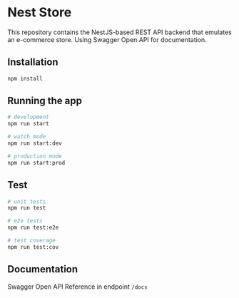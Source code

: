# Nest Store

This repository contains the NestJS-based REST API backend that emulates an e-commerce store. Using Swagger Open API for documentation.

## Installation

```bash
npm install
```

## Running the app

```bash
# development
npm run start

# watch mode
npm run start:dev

# production mode
npm run start:prod
```

## Test

```bash
# unit tests
npm run test

# e2e tests
npm run test:e2e

# test coverage
npm run test:cov
```

## Documentation

Swagger Open API Reference in endpoint `/docs`
